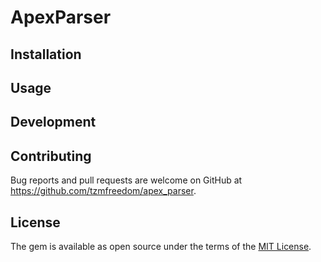 # ApexParser

## Installation


## Usage


## Development

## Contributing

Bug reports and pull requests are welcome on GitHub at https://github.com/tzmfreedom/apex_parser.

## License

The gem is available as open source under the terms of the [MIT License](https://opensource.org/licenses/MIT).
